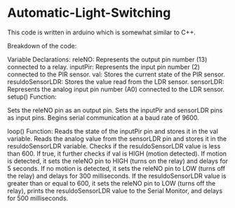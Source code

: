 # Automatic-Light-Switching
This code is written in arduino which is somewhat similar to C++.

Breakdown of the code:
    
Variable Declarations:
releNO: Represents the output pin number (13) connected to a relay.
inputPir: Represents the input pin number (2) connected to the PIR sensor.
val: Stores the current state of the PIR sensor.
resuldoSensorLDR: Stores the value read from the LDR sensor.
sensorLDR: Represents the analog input pin number (A0) connected to the LDR sensor.
setup() Function:

Sets the releNO pin as an output pin.
Sets the inputPir and sensorLDR pins as input pins.
Begins serial communication at a baud rate of 9600.

loop() Function:
Reads the state of the inputPir pin and stores it in the val variable.
Reads the analog value from the sensorLDR pin and stores it in the resuldoSensorLDR variable.
Checks if the resuldoSensorLDR value is less than 600.
If true, it further checks if val is HIGH (motion detected).
If motion is detected, it sets the releNO pin to HIGH (turns on the relay) and delays for 5 seconds.
If no motion is detected, it sets the releNO pin to LOW (turns off the relay) and delays for 300 milliseconds.
If the resuldoSensorLDR value is greater than or equal to 600, it sets the releNO pin to LOW (turns off the relay), prints the resuldoSensorLDR value to the Serial Monitor, and delays for 500 milliseconds.
